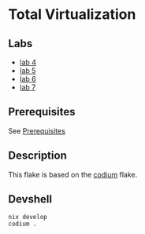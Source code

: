 # Total Virtualization

## Labs

- [lab 4](./lab4)
- [lab 5](./lab5)
- [lab 6](./lab6)
- [lab 7](./lab7)

## Prerequisites

See [Prerequisites](https://github.com/deemp/flakes#prerequisites)

## Description

This flake is based on the [codium](https://github.com/deemp/flakes/blob/main/codium/README.md) flake.

## Devshell

```console
nix develop
codium .
```
